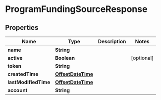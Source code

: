 
# ProgramFundingSourceResponse

## Properties
Name | Type | Description | Notes
------------ | ------------- | ------------- | -------------
**name** | **String** |  | 
**active** | **Boolean** |  |  [optional]
**token** | **String** |  | 
**createdTime** | [**OffsetDateTime**](OffsetDateTime.md) |  | 
**lastModifiedTime** | [**OffsetDateTime**](OffsetDateTime.md) |  | 
**account** | **String** |  | 



